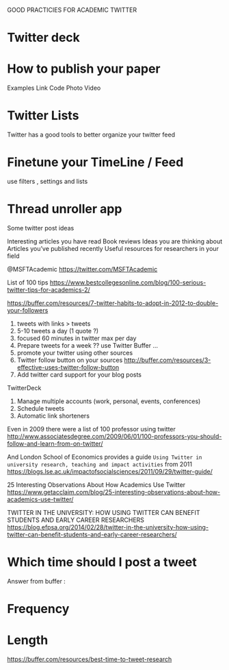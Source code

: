 
GOOD PRACTICIES FOR ACADEMIC TWITTER

# Twitter deck

# How to publish your paper 

Examples 
Link
Code
Photo
Video 

# Twitter Lists 

Twitter has a good tools to better organize your twitter feed 


# Finetune your TimeLine / Feed 

use filters , settings and lists 

# Thread unroller app 

Some twitter post ideas 

Interesting articles you have read
Book reviews
Ideas you are thinking about
Articles you’ve published recently
Useful resources for researchers in your field



@MSFTAcademic https://twitter.com/MSFTAcademic

List of 100 tips https://www.bestcollegesonline.com/blog/100-serious-twitter-tips-for-academics-2/


https://buffer.com/resources/7-twitter-habits-to-adopt-in-2012-to-double-your-followers
1. tweets with links > tweets 
2. 5-10 tweets a day (1 quote ?)
3. focused 60 minutes in twitter max per day
4. Prepare tweets for a week ?? use Twitter Buffer ... 
5. promote your twitter using other sources 
6. Twitter follow button on your sources  http://buffer.com/resources/3-effective-uses-twitter-follow-button
7. Add twitter card support for your blog posts 



TwitterDeck 

1. Manage multiple accounts (work, personal, events, conferences)
2. Schedule tweets
3. Automatic link shorteners


Even in 2009 there were a list of 100 professor using twitter http://www.associatesdegree.com/2009/06/01/100-professors-you-should-follow-and-learn-from-on-twitter/ 

And London School of Economics provides a guide `Using Twitter in university
research, teaching and impact activities` from 2011  https://blogs.lse.ac.uk/impactofsocialsciences/2011/09/29/twitter-guide/ 

25 Interesting Observations About How Academics Use Twitter
https://www.getacclaim.com/blog/25-interesting-observations-about-how-academics-use-twitter/

TWITTER IN THE UNIVERSITY: HOW USING TWITTER CAN BENEFIT STUDENTS AND EARLY CAREER RESEARCHERS
https://blog.efpsa.org/2014/02/28/twitter-in-the-university-how-using-twitter-can-benefit-students-and-early-career-researchers/


# Which time should I post a tweet 

Answer from buffer : 

# Frequency 


# Length 

https://buffer.com/resources/best-time-to-tweet-research